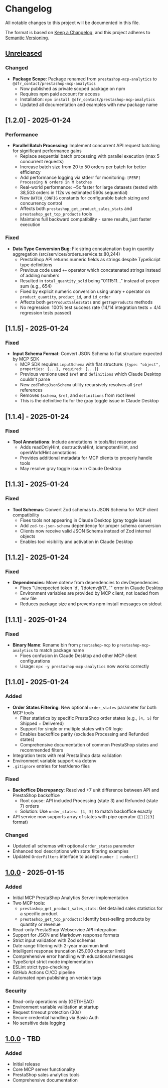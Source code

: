 # Changelog

All notable changes to this project will be documented in this file.

The format is based on [Keep a Changelog](https://keepachangelog.com/en/1.0.0/),
and this project adheres to [Semantic Versioning](https://semver.org/spec/v2.0.0.html).

## [Unreleased]

### Changed
- **Package Scope**: Package renamed from `prestashop-mcp-analytics` to `@dfr_contact/prestashop-mcp-analytics`
  - Now published as private scoped package on npm
  - Requires npm paid account for access
  - Installation: `npm install @dfr_contact/prestashop-mcp-analytics`
  - Updated all documentation and examples with new package name

## [1.2.0] - 2025-01-24

### Performance
- **Parallel Batch Processing**: Implement concurrent API request batching for significant performance gains
  - Replace sequential batch processing with parallel execution (max 5 concurrent requests)
  - Increase batch size from 20 to 50 orders per batch for better efficiency
  - Add performance logging via stderr for monitoring: `[PERF] Processing N orders in M batches`
  - Real-world performance: ~5x faster for large datasets (tested with 38,503 orders in 112s vs estimated 560s sequential)
  - New `BATCH_CONFIG` constants for configurable batch sizing and concurrency control
  - Affects both `prestashop_get_product_sales_stats` and `prestashop_get_top_products` tools
  - Maintains full backward compatibility - same results, just faster execution

### Fixed
- **Data Type Conversion Bug**: Fix string concatenation bug in quantity aggregation (src/services/orders.service.ts:80,244)
  - PrestaShop API returns numeric fields as strings despite TypeScript type definitions
  - Previous code used `+=` operator which concatenated strings instead of adding numbers
  - Resulted in `total_quantity_sold` being "0111511..." instead of proper sum (e.g., 654)
  - Fixed by explicit numeric conversion using unary `+` operator on `product_quantity`, `product_id`, and `id_order`
  - Affects both `getProductSalesStats` and `getTopProducts` methods
  - No regression: 100% test success rate (14/14 integration tests + 4/4 regression tests passed)

## [1.1.5] - 2025-01-24

### Fixed
- **Input Schema Format**: Convert JSON Schema to flat structure expected by MCP SDK
  - MCP SDK requires `inputSchema` with flat structure: `{type: "object", properties: {...}, required: [...]}`
  - Previous versions used `$ref` and `definitions` which Claude Desktop couldn't parse
  - New `zodToMcpJsonSchema` utility recursively resolves all `$ref` references
  - Removes `$schema`, `$ref`, and `definitions` from root level
  - This is the definitive fix for the gray toggle issue in Claude Desktop

## [1.1.4] - 2025-01-24

### Fixed
- **Tool Annotations**: Include annotations in tools/list response
  - Adds readOnlyHint, destructiveHint, idempotentHint, and openWorldHint annotations
  - Provides additional metadata for MCP clients to properly handle tools
  - May resolve gray toggle issue in Claude Desktop

## [1.1.3] - 2025-01-24

### Fixed
- **Tool Schemas**: Convert Zod schemas to JSON Schema for MCP client compatibility
  - Fixes tools not appearing in Claude Desktop (gray toggle issue)
  - Add `zod-to-json-schema` dependency for proper schema conversion
  - Clients now receive valid JSON Schema instead of Zod internal objects
  - Enables tool visibility and activation in Claude Desktop

## [1.1.2] - 2025-01-24

### Fixed
- **Dependencies**: Move dotenv from dependencies to devDependencies
  - Fixes "Unexpected token 'd', '[dotenv@17...'" error in Claude Desktop
  - Environment variables are provided by MCP client, not loaded from .env file
  - Reduces package size and prevents npm install messages on stdout

## [1.1.1] - 2025-01-24

### Fixed
- **Binary Name**: Rename bin from `prestashop-mcp` to `prestashop-mcp-analytics` to match package name
  - Fixes confusion in Claude Desktop and other MCP client configurations
  - Usage: `npx -y prestashop-mcp-analytics` now works correctly

## [1.1.0] - 2025-01-24

### Added
- **Order States Filtering**: New optional `order_states` parameter for both MCP tools
  - Filter statistics by specific PrestaShop order states (e.g., `[4, 5]` for Shipped + Delivered)
  - Support for single or multiple states with OR logic
  - Enables backoffice parity (excludes Processing and Refunded states)
  - Comprehensive documentation of common PrestaShop states and recommended filters
- Integration tests with real PrestaShop data validation
- Environment variable support via dotenv
- `.gitignore` entries for test/demo files

### Fixed
- **Backoffice Discrepancy**: Resolved +7 unit difference between API and PrestaShop backoffice
  - Root cause: API included Processing (state 3) and Refunded (state 7) orders
  - Solution: Use `order_states: [4, 5]` to match backoffice exactly
- API service now supports array of states with pipe operator (`[1|2|3]` format)

### Changed
- Updated all schemas with optional `order_states` parameter
- Enhanced tool descriptions with state filtering examples
- Updated `OrderFilters` interface to accept `number | number[]`

## [1.0.0] - 2025-01-15

### Added
- Initial MCP PrestaShop Analytics Server implementation
- Two MCP tools:
  - `prestashop_get_product_sales_stats`: Get detailed sales statistics for a specific product
  - `prestashop_get_top_products`: Identify best-selling products by quantity or revenue
- Read-only PrestaShop Webservice API integration
- Support for JSON and Markdown response formats
- Strict input validation with Zod schemas
- Date range filtering with 2-year maximum limit
- Intelligent response truncation (25,000 character limit)
- Comprehensive error handling with educational messages
- TypeScript strict mode implementation
- ESLint strict type-checking
- GitHub Actions CI/CD pipeline
- Automated npm publishing on version tags

### Security
- Read-only operations only (GET/HEAD)
- Environment variable validation at startup
- Request timeout protection (30s)
- Secure credential handling via Basic Auth
- No sensitive data logging

## [1.0.0] - TBD

### Added
- Initial release
- Core MCP server functionality
- PrestaShop sales analytics tools
- Comprehensive documentation

[Unreleased]: https://github.com/DFRContact/prestashop-mcp-analytics/compare/v1.0.0...HEAD
[1.0.0]: https://github.com/DFRContact/prestashop-mcp-analytics/releases/tag/v1.0.0
